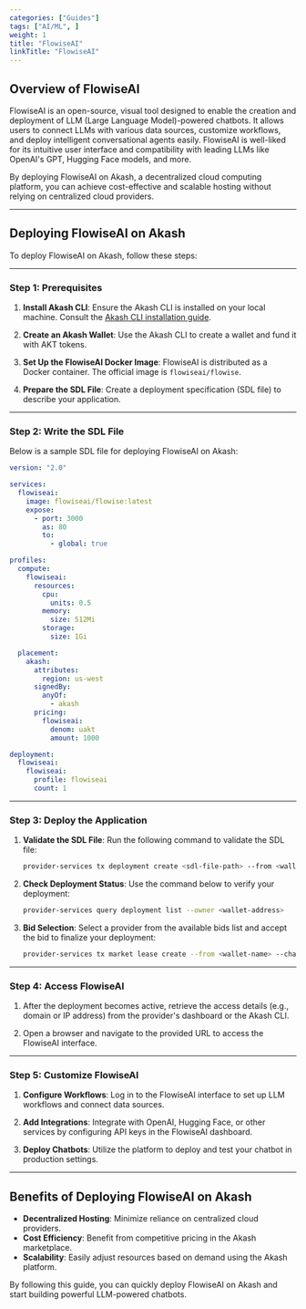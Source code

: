 ```yaml
---
categories: ["Guides"]
tags: ["AI/ML", ]
weight: 1
title: "FlowiseAI"
linkTitle: "FlowiseAI"
---
```


## Overview of FlowiseAI

FlowiseAI is an open-source, visual tool designed to enable the creation and deployment of LLM (Large Language Model)-powered chatbots. It allows users to connect LLMs with various data sources, customize workflows, and deploy intelligent conversational agents easily. FlowiseAI is well-liked for its intuitive user interface and compatibility with leading LLMs like OpenAI's GPT, Hugging Face models, and more.

By deploying FlowiseAI on Akash, a decentralized cloud computing platform, you can achieve cost-effective and scalable hosting without relying on centralized cloud providers.

---

## **Deploying FlowiseAI on Akash**

To deploy FlowiseAI on Akash, follow these steps:

---

### **Step 1: Prerequisites**

1. **Install Akash CLI**: Ensure the Akash CLI is installed on your local machine. Consult the [Akash CLI installation guide](https://docs.akash.network/guides/install).

2. **Create an Akash Wallet**: Use the Akash CLI to create a wallet and fund it with AKT tokens.

3. **Set Up the FlowiseAI Docker Image**: FlowiseAI is distributed as a Docker container. The official image is `flowiseai/flowise`.

4. **Prepare the SDL File**: Create a deployment specification (SDL file) to describe your application.

---

### **Step 2: Write the SDL File**

Below is a sample SDL file for deploying FlowiseAI on Akash:

```yaml
version: "2.0"

services:
  flowiseai:
    image: flowiseai/flowise:latest
    expose:
      - port: 3000
        as: 80
        to:
          - global: true

profiles:
  compute:
    flowiseai:
      resources:
        cpu:
          units: 0.5
        memory:
          size: 512Mi
        storage:
          size: 1Gi

  placement:
    akash:
      attributes:
        region: us-west
      signedBy:
        anyOf:
          - akash
      pricing:
        flowiseai:
          denom: uakt
          amount: 1000

deployment:
  flowiseai:
    flowiseai:
      profile: flowiseai
      count: 1
```

---

### **Step 3: Deploy the Application**

1. **Validate the SDL File**:
   Run the following command to validate the SDL file:
   ```bash
   provider-services tx deployment create <sdl-file-path> --from <wallet-name> --chain-id <chain-id>
   ```

2. **Check Deployment Status**:
   Use the command below to verify your deployment:
   ```bash
   provider-services query deployment list --owner <wallet-address>
   ```

3. **Bid Selection**:
   Select a provider from the available bids list and accept the bid to finalize your deployment:
   ```bash
   provider-services tx market lease create --from <wallet-name> --chain-id <chain-id> --bid-id <bid-id>
   ```

---

### **Step 4: Access FlowiseAI**

1. After the deployment becomes active, retrieve the access details (e.g., domain or IP address) from the provider's dashboard or the Akash CLI.

2. Open a browser and navigate to the provided URL to access the FlowiseAI interface.

---

### **Step 5: Customize FlowiseAI**

1. **Configure Workflows**:
   Log in to the FlowiseAI interface to set up LLM workflows and connect data sources.

2. **Add Integrations**:
   Integrate with OpenAI, Hugging Face, or other services by configuring API keys in the FlowiseAI dashboard.

3. **Deploy Chatbots**:
   Utilize the platform to deploy and test your chatbot in production settings.

---

## Benefits of Deploying FlowiseAI on Akash

- **Decentralized Hosting**: Minimize reliance on centralized cloud providers.
- **Cost Efficiency**: Benefit from competitive pricing in the Akash marketplace.
- **Scalability**: Easily adjust resources based on demand using the Akash platform.

By following this guide, you can quickly deploy FlowiseAI on Akash and start building powerful LLM-powered chatbots.